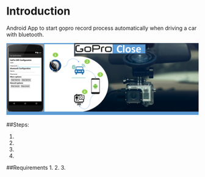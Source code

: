 # Introduction
Android App to start gopro record process automatically when driving a car with bluetooth.

![GoProClose - Workflow](https://github.com/gonella/GoProClose/blob/master/doc/GoProCloseWorkFlow.png "GoProClose - Workflow")

##Steps:

1. 
2.
3.
4.

##Requirements
1.
2.
3.

